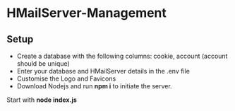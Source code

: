 # HMailServer-Management

## Setup
- Create a database with the following columns: cookie, account (account should be unique)
- Enter your database and HMailServer details in the .env file
- Customise the Logo and Favicons
- Download Nodejs and run **npm i** to initiate the server.

Start with **node index.js**
